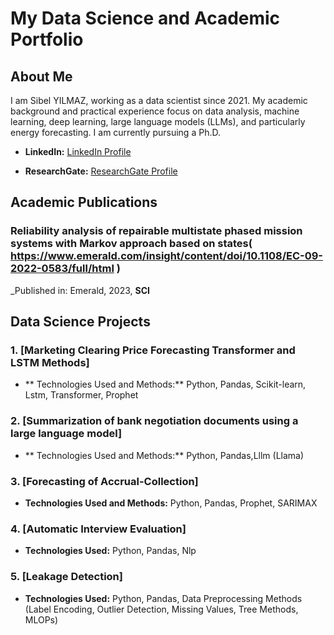 # My Data Science and Academic Portfolio

## About Me

I am Sibel YILMAZ, working as a data scientist since 2021. My academic background and practical experience focus on data analysis, machine learning, deep learning, large language models (LLMs), and particularly energy forecasting. I am currently pursuing a Ph.D.

- **LinkedIn:** [LinkedIn Profile]( https://www.linkedin.com/in/sibelyilmazb2a34b158/)
  
- **ResearchGate:** [ResearchGate Profile]( https://www.researchgate.net/profile/Sibel-Yilmaz-12)

## Academic Publications

### Reliability analysis of repairable multistate phased mission systems with Markov approach based on states( https://www.emerald.com/insight/content/doi/10.1108/EC-09-2022-0583/full/html )  
   _Published in: Emerald, 2023, **SCI**
   
## Data Science Projects

### 1. [Marketing Clearing Price Forecasting Transformer and LSTM Methods]
- ** Technologies Used and Methods:** Python, Pandas, Scikit-learn, Lstm, Transformer, Prophet

### 2. [Summarization of bank negotiation documents using a large language model]
- ** Technologies Used and Methods:** Python, Pandas,Lllm (Llama)

### 3. [Forecasting of Accrual-Collection]

- **Technologies Used and Methods:** Python, Pandas, Prophet, SARIMAX

### 4. [Automatic Interview Evaluation]
- **Technologies Used:** Python, Pandas, Nlp


### 5. [Leakage Detection]

- **Technologies Used:** Python, Pandas, Data Preprocessing Methods (Label Encoding, Outlier Detection, Missing Values, Tree Methods, MLOPs) 
